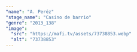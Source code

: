 ```yaml
---
"name": "A. Peréz"
"stage_name": "Casino de barrio"
"genre": "2013_138"
"image":
  "src": "https://mafi.tv/assets/73738853.webp"
  "alt": "73738853"
---
```

